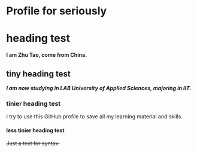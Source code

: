 # Profile for seriously



# heading test
**I am Zhu Tao, come from China.**

## tiny heading test
***I am now studying in LAB University of Applied Sciences, majoring in IIT.***

### tinier heading test
I try to use this GitHub profile to save all my learning material and skills.

#### less tinier heading test
~~Just a text for syntax.~~








<!--

test
test
test
try to introduce yourself in the readme file.
the title must be the same.
image, link prefer.

-->
